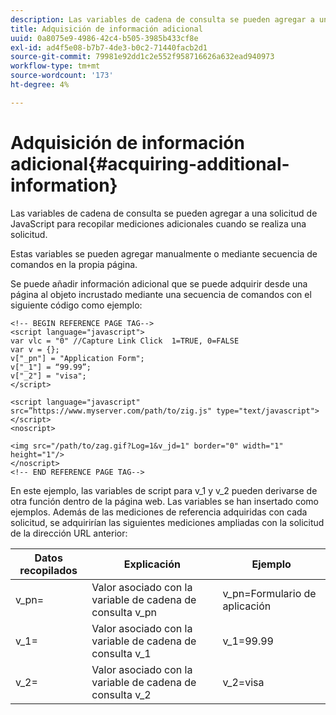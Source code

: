 ```yaml
---
description: Las variables de cadena de consulta se pueden agregar a una solicitud de JavaScript para recopilar mediciones adicionales cuando se realiza una solicitud.
title: Adquisición de información adicional
uuid: 0a8075e9-4986-42c4-b505-3985b433cf8e
exl-id: ad4f5e08-b7b7-4de3-b0c2-71440facb2d1
source-git-commit: 79981e92dd1c2e552f958716626a632ead940973
workflow-type: tm+mt
source-wordcount: '173'
ht-degree: 4%

---
```


# Adquisición de información adicional{#acquiring-additional-information}

Las variables de cadena de consulta se pueden agregar a una solicitud de JavaScript para recopilar mediciones adicionales cuando se realiza una solicitud.

Estas variables se pueden agregar manualmente o mediante secuencia de comandos en la propia página.

Se puede añadir información adicional que se puede adquirir desde una página al objeto incrustado mediante una secuencia de comandos con el siguiente código como ejemplo:

```
<!-- BEGIN REFERENCE PAGE TAG-->
<script language="javascript">
var vlc = "0" //Capture Link Click  1=TRUE, 0=FALSE
var v = {};
v["_pn"] = "Application Form";
v["_1"] = “99.99”;
v["_2"] = "visa";
</script>

<script language="javascript" src=”https://www.myserver.com/path/to/zig.js" type="text/javascript"></script>
<noscript>

<img src="/path/to/zag.gif?Log=1&v_jd=1" border="0" width="1" height="1"/>
</noscript>
<!-- END REFERENCE PAGE TAG-->
```

En este ejemplo, las variables de script para v_1 y v_2 pueden derivarse de otra función dentro de la página web. Las variables se han insertado como ejemplos. Además de las mediciones de referencia adquiridas con cada solicitud, se adquirirían las siguientes mediciones ampliadas con la solicitud de la dirección URL anterior:

| Datos recopilados | Explicación | Ejemplo |
|---|---|---|
| v_pn= | Valor asociado con la variable de cadena de consulta v_pn | v_pn=Formulario de aplicación |
| v_1= | Valor asociado con la variable de cadena de consulta v_1 | v_1=99.99 |
| v_2= | Valor asociado con la variable de cadena de consulta v_2 | v_2=visa |
